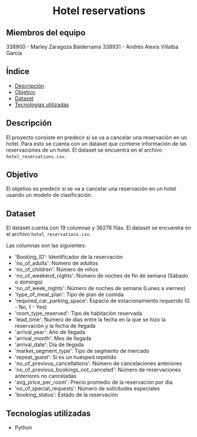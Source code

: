 <h1 align="center"> Hotel reservations </h1>

## Miembros del equipo
338900 - Marley Zaragoza Balderrama
338931 - Andrés Alexis Villalba García

## Índice

* [Descripción](#descripción)
* [Objetivo](#objetivo)
* [Dataset](#dataset)
* [Tecnologías utilizadas](#tecnologías-utilizadas)

## Descripción

El proyecto consiste en predecir si se va a cancelar una reservación en un hotel. Para esto se cuenta con un dataset que contiene información de las reservaciones de un hotel. El dataset se encuentra en el archivo `hotel_reservations.csv`.

## Objetivo

El objetivo es predecir si se va a cancelar una reservación en un hotel usando un modelo de clasificación. 

## Dataset

El dataset cuenta con 19 columnas y 36276 filas. El dataset se encuentra en el archivo `hotel_reservations.csv`.

Las columnas son las siguientes:

* 'Booking_ID': Identificador de la reservación 
* 'no_of_adults': Número de adultos 
* 'no_of_children': Número de niños
* 'no_of_weekend_nights': Número de noches de fin de semana (Sábado o domingo)
* 'no_of_week_nights': Número de noches de semana (Lunes a viernes)
* 'type_of_meal_plan': Tipo de plan de comida 
* 'required_car_parking_space': Espacio de estacionamiento requerido (0 - No, 1 - Yes)
* 'room_type_reserved': Tipo de habitación reservada
* 'lead_time': Número de días entre la fecha en la que se hizo la reservación y la fecha de llegada
* 'arrival_year': Año de llegada
* 'arrival_month': Mes de llegada
* 'arrival_date': Día de llegada
* 'market_segment_type': Tipo de segmento de mercado
* 'repeat_guest': Si es un huésped repetido
* 'no_of_previous_cancellations': Número de cancelaciones anteriores
* 'no_of_previous_bookings_not_canceled': Número de reservaciones anteriores no canceladas
* 'avg_price_per_room': Precio promedio de la reservación por día.
* 'no_of_special_requests': Número de solicitudes especiales
* 'booking_status': Estado de la reservación

## Tecnologías utilizadas

* Python
